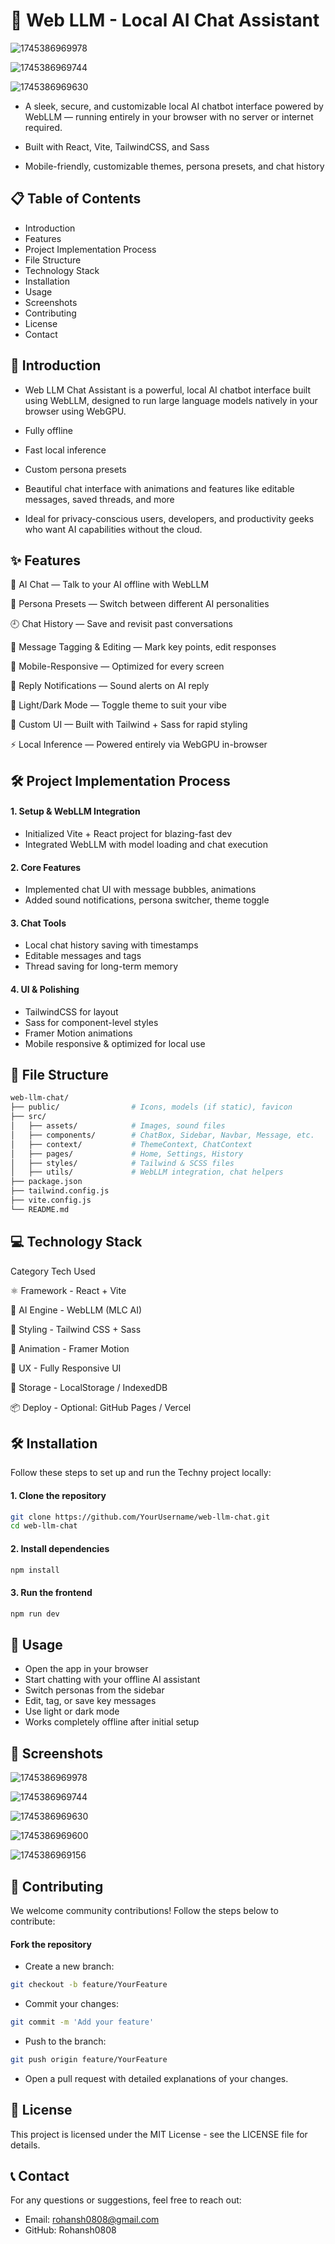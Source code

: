 # 🤖 Web LLM - Local AI Chat Assistant

![1745386969978](https://github.com/user-attachments/assets/24966f65-30e8-49f6-9003-b4c9047c9520)

![1745386969744](https://github.com/user-attachments/assets/9f29d7af-6a14-4bc0-81d4-83f5687c8a2a)

![1745386969630](https://github.com/user-attachments/assets/f8a02e77-d319-42be-9960-be2f436d214e)


- A sleek, secure, and customizable local AI chatbot interface powered by WebLLM — running entirely in your browser with no server or internet required.

- Built with React, Vite, TailwindCSS, and Sass

- Mobile-friendly, customizable themes, persona presets, and chat history

## 📋 Table of Contents
- Introduction
- Features
- Project Implementation Process
- File Structure
- Technology Stack
- Installation
- Usage
- Screenshots
- Contributing
- License
- Contact

## 📘 Introduction

- Web LLM Chat Assistant is a powerful, local AI chatbot interface built using WebLLM, designed to run large language models natively in your browser using WebGPU.

- Fully offline

- Fast local inference

- Custom persona presets

- Beautiful chat interface with animations and features like editable messages, saved threads, and more

- Ideal for privacy-conscious users, developers, and productivity geeks who want AI capabilities without the cloud.



## ✨ Features

💬 AI Chat — Talk to your AI offline with WebLLM

🧠 Persona Presets — Switch between different AI personalities

🕘 Chat History — Save and revisit past conversations

🎯 Message Tagging & Editing — Mark key points, edit responses

📱 Mobile-Responsive — Optimized for every screen

🔔 Reply Notifications — Sound alerts on AI reply

🌙 Light/Dark Mode — Toggle theme to suit your vibe

🎨 Custom UI — Built with Tailwind + Sass for rapid styling

⚡ Local Inference — Powered entirely via WebGPU in-browser

## 🛠 Project Implementation Process

#### 1. Setup & WebLLM Integration
- Initialized Vite + React project for blazing-fast dev
- Integrated WebLLM with model loading and chat execution

#### 2. Core Features
- Implemented chat UI with message bubbles, animations
- Added sound notifications, persona switcher, theme toggle

#### 3. Chat Tools
- Local chat history saving with timestamps
- Editable messages and tags
- Thread saving for long-term memory

#### 4. UI & Polishing
- TailwindCSS for layout
- Sass for component-level styles
- Framer Motion animations
- Mobile responsive & optimized for local use

## 📁 File Structure

```bash
web-llm-chat/
├── public/                # Icons, models (if static), favicon
├── src/
│   ├── assets/            # Images, sound files
│   ├── components/        # ChatBox, Sidebar, Navbar, Message, etc.
│   ├── context/           # ThemeContext, ChatContext
│   ├── pages/             # Home, Settings, History
│   ├── styles/            # Tailwind & SCSS files
│   ├── utils/             # WebLLM integration, chat helpers
├── package.json
├── tailwind.config.js
├── vite.config.js
└── README.md     
```

## 💻 Technology Stack

Category	Tech Used

⚛️ Framework	- React + Vite

🧠 AI Engine -	WebLLM (MLC AI)

💄 Styling -	Tailwind CSS + Sass

🎨 Animation -	Framer Motion

📱 UX -	Fully Responsive UI

💾 Storage -	LocalStorage / IndexedDB

📦 Deploy -	Optional: GitHub Pages / Vercel

## 🛠 Installation

Follow these steps to set up and run the Techny project locally:

#### 1. Clone the repository
```bash
git clone https://github.com/YourUsername/web-llm-chat.git
cd web-llm-chat
```

#### 2. Install dependencies

```bash
npm install
```

#### 3. Run the frontend

```bash
npm run dev
```

## 🚀 Usage
- Open the app in your browser
- Start chatting with your offline AI assistant
- Switch personas from the sidebar
- Edit, tag, or save key messages
- Use light or dark mode
- Works completely offline after initial setup


## 📸 Screenshots

![1745386969978](https://github.com/user-attachments/assets/24966f65-30e8-49f6-9003-b4c9047c9520)

![1745386969744](https://github.com/user-attachments/assets/9f29d7af-6a14-4bc0-81d4-83f5687c8a2a)

![1745386969630](https://github.com/user-attachments/assets/f8a02e77-d319-42be-9960-be2f436d214e)

![1745386969600](https://github.com/user-attachments/assets/8f406a5a-8b29-4974-87ae-37ee1c8cb3c9)

![1745386969156](https://github.com/user-attachments/assets/979a3147-8c08-4965-845b-b851a7e6074c)


## 🤝 Contributing
We welcome community contributions! Follow the steps below to contribute:

#### Fork the repository
- Create a new branch:
```bash
git checkout -b feature/YourFeature
```

- Commit your changes:
```bash
git commit -m 'Add your feature'
```

- Push to the branch:
```bash
git push origin feature/YourFeature
```

- Open a pull request with detailed explanations of your changes.

## 📄 License

This project is licensed under the MIT License - see the LICENSE file for details.

## 📞 Contact
For any questions or suggestions, feel free to reach out:

- Email: rohansh0808@gmail.com
- GitHub: Rohansh0808
